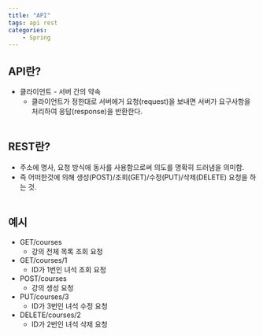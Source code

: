 ```yaml
---
title: "API"
tags: api rest
categories: 
    - Spring
---
```


## API란?

- 클라이언트 - 서버 간의 약속
  - 클라이언트가 정한대로 서버에거 요청(request)을 보내면
    서버가 요구사항을 처리하여 응답(response)을 반환한다.
    <br>
    <br>

## REST란?

- 주소에 명사, 요청 방식에 동사를 사용함으로써 의도를 명확히 드러냄을 의미함.
- 즉 어떠한것에 의해 생성(POST)/조회(GET)/수정(PUT)/삭제(DELETE) 요청을 하는 것.
  <br>
  <br>

## 예시

- GET/courses
  - 강의 전체 목록 조회 요청
- GET/courses/1
  - ID가 1번인 녀석 조회 요청
- POST/courses
  - 강의 생성 요청
- PUT/courses/3
  - ID가 3번인 녀석 수정 요청
- DELETE/courses/2
  - ID가 2번인 녀석 삭제 요청
